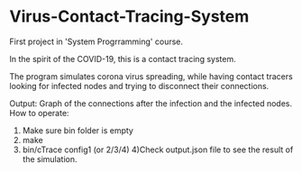 # Virus-Contact-Tracing-System
First project  in 'System Progrramming' course.

In the spirit of the COVID-19, this is a contact tracing system.

The program simulates corona virus spreading, while having contact tracers looking for infected nodes and trying to disconnect their connections.

Output: Graph of the connections after the infection and the infected nodes.
How to operate:
1) Make sure bin folder is empty
2) make
3) bin/cTrace config1 (or 2/3/4)
4)Check output.json file to see the result of the simulation.
